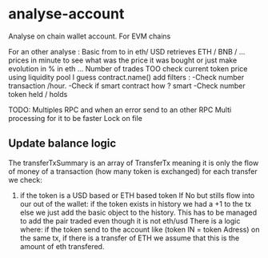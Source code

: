 # analyse-account

Analyse on chain wallet account. For EVM chains

For an other analyse :
Basic from to in eth/ USD
retrieves ETH / BNB / ... prices in minute to see what was the price it was bought
or just make evolution in % in eth ...
Number of trades TOO
check current token price using liquidity pool I guess
contract.name()
add filters :
-Check number transaction /hour.
-Check if smart contract how ? smart
-Check number token held / holds

TODO:
Multiples RPC and when an error send to an other RPC
Multi processing for it to be faster
Lock on file

## Update balance logic

The transferTxSummary is an array of TransferTx meaning it is only the flow of money of a transaction (how many token is exchanged)
for each transfer we check:

1. if the token is a USD based or ETH based token
   If No but stills flow into our out of the wallet:
   if the token exists in history we had a +1 to the tx
   else we just add the basic object to the history. This has to be managed to add the pair traded even though it is not eth/usd
   There is a logic where: if the token send to the account like (token IN = token Adress) on the same tx, if there is a transfer of ETH we assume that this is the amount of eth transfered.
